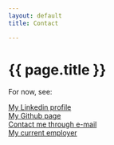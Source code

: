 ```yaml
---
layout: default
title: Contact

---
```


# {{ page.title }}
For now, see:

<a href="https://www.linkedin.com/in/michaelhallik/" title="Linkedin profile">My Linkedin profile</a><br>
<a href="https://github.com/MichaelHallik" title="Github page">My Github page</a><br>
<a href="mailto:mhallik@immune.it">Contact me through e-mail</a><br>
<a href="https://www.immune.it">My current employer</a>
